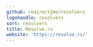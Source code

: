 ```yaml
---
github: redirect2me/resolvers
logohandle: resolvers
sort: resolvers
title: Resolve.rs
website: 'https://resolve.rs/'
---
```

